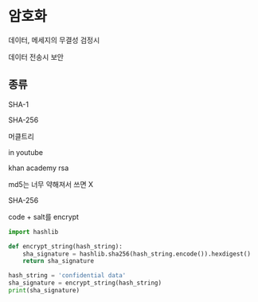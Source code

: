 # 암호화

데이터, 메세지의 무결성 검정시

데이터 전송시 보안

## 종류

SHA-1

SHA-256

 머클트리





in youtube

khan academy rsa





md5는 너무 약해져서 쓰면 X



SHA-256

code + salt를 encrypt

```python
import hashlib

def encrypt_string(hash_string):
    sha_signature = hashlib.sha256(hash_string.encode()).hexdigest()
    return sha_signature

hash_string = 'confidential data'
sha_signature = encrypt_string(hash_string)
print(sha_signature)
```

